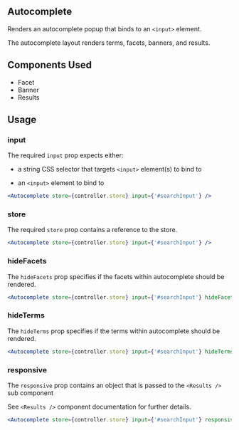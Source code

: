 ## Autocomplete

Renders an autocomplete popup that binds to an `<input>` element.

The autocomplete layout renders terms, facets, banners, and results.

## Components Used
- Facet
- Banner
- Results

## Usage

### input
The required `input` prop expects either:
    
- a string CSS selector that targets `<input>` element(s) to bind to

- an `<input>` element to bind to

```jsx
<Autocomplete store={controller.store} input={'#searchInput'} />
```

### store
The required `store` prop contains a reference to the store.

```jsx
<Autocomplete store={controller.store} input={'#searchInput'} />
```

### hideFacets
The `hideFacets` prop specifies if the facets within autocomplete should be rendered.

```jsx
<Autocomplete store={controller.store} input={'#searchInput'} hideFacets={true} />
```

### hideTerms
The `hideTerms` prop specifies if the terms within autocomplete should be rendered.

```jsx
<Autocomplete store={controller.store} input={'#searchInput'} hideTerms={true} />
```

### responsive
The `responsive` prop contains an object that is passed to the `<Results />` sub component

See `<Results />` component documentation for further details.

```jsx
<Autocomplete store={controller.store} input={'#searchInput'} responsive={responsive} />
```
